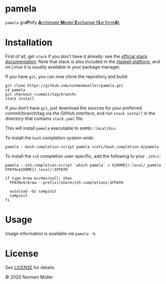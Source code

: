 # pamela

`pamela` gra**P**hify [**A**rchimate **M**odel **E**xchange fi**L**e form**A**t](https://www.opengroup.org/open-group-archimate-model-exchange-file-format).

# Installation

First of all, get `stack` if you don't have it already: see the [official stack documentation](https://docs.haskellstack.org/en/stable/README/#how-to-install). Note that stack is also included in the [Haskell platform](http://hackage.haskell.org/platform/), and on Linux it is usually available in your package manager.

If you have `git`, you can now clone the repository and build:

```shell
git clone https://github.com/normenmueller/pamela.git
cd pamela
git checkout <commit/tag/branch>
stack install
```

If you don't have `git`, just download the sources for your preferred
commit/branch/tag via the GitHub interface, and run `stack install` in the
directory that contains `stack.yaml` file.

This will install `pamela` executable to `$HOME/.local/bin`.

To install the `bash` completion *system-wide*:

```
pamela --bash-completion-script pamela >/etc/bash_completion.d/pamela
```

To install the `zsh` completion user-specific, add the following to your `.zshrc`:

```
pamela --zsh-completion-script `which pamela` > ${HOME}/.local/_pamela
FPATH=${HOME}/.local/:$FPATH

if type brew &>/dev/null; then
  FPATH=$(brew --prefix)/share/zsh-completions:$FPATH

  autoload -Uz compinit
  compinit
fi
```

# Usage

Usage information is available via `pamela -h`.

# License

See [LICENSE](https://github.com/normenmueller/armlet/blob/master/LICENSE) for
details.

© 2020 Normen Müller
